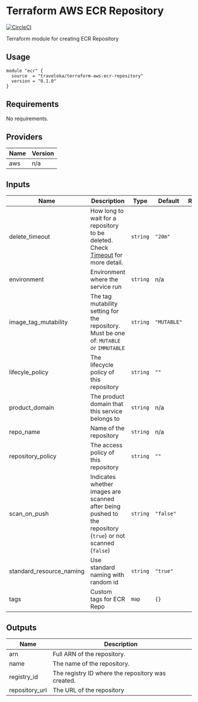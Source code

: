 # Terraform AWS ECR Repository
[![CircleCI](https://circleci.com/gh/traveloka/terraform-aws-ecr-repository/tree/master.svg?style=svg)](https://circleci.com/gh/traveloka/terraform-aws-ecr-repository/tree/master)

Terraform module for creating ECR Repository

## Usage
```hcl
module "ecr" {
  source  = "traveloka/terraform-aws-ecr-repository"
  version = "0.1.0"
}
```
<!-- BEGINNING OF PRE-COMMIT-TERRAFORM DOCS HOOK -->
## Requirements

No requirements.

## Providers

| Name | Version |
|------|---------|
| aws | n/a |

## Inputs

| Name | Description | Type | Default | Required |
|------|-------------|------|---------|:--------:|
| delete\_timeout | How long to wait for a repository to be deleted. Check [Timeout](https://www.terraform.io/docs/configuration/resources.html#timeouts) for more detail. | `string` | `"20m"` | no |
| environment | Environment where the service run | `string` | n/a | yes |
| image\_tag\_mutability | The tag mutability setting for the repository. Must be one of: `MUTABLE` or `IMMUTABLE` | `string` | `"MUTABLE"` | no |
| lifecyle\_policy | The lifecycle policy of this repository | `string` | `""` | no |
| product\_domain | The product domain that this service belongs to | `string` | n/a | yes |
| repo\_name | Name of the repository | `string` | n/a | yes |
| repository\_policy | The access policy of this repository | `string` | `""` | no |
| scan\_on\_push | Indicates whether images are scanned after being pushed to the repository (`true`) or not scanned (`false`) | `string` | `"false"` | no |
| standard\_resource\_naming | Use standard naming with random id | `string` | `"true"` | no |
| tags | Custom tags for ECR Repo | `map` | `{}` | no |

## Outputs

| Name | Description |
|------|-------------|
| arn | Full ARN of the repository. |
| name | The name of the repository. |
| registry\_id | The registry ID where the repository was created. |
| repository\_url | The URL of the repository |

<!-- END OF PRE-COMMIT-TERRAFORM DOCS HOOK -->